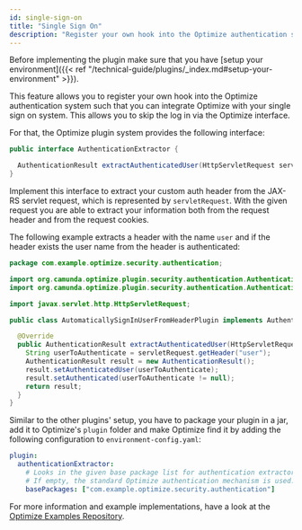 ```yaml
---
id: single-sign-on
title: "Single Sign On"
description: "Register your own hook into the Optimize authentication system such that you can integrate Optimize with your single sign on system."
---
```


Before implementing the plugin make sure that you have [setup your environment]({{< ref "/technical-guide/plugins/_index.md#setup-your-environment" >}}).

This feature allows you to register your own hook into the Optimize authentication system such that you can
integrate Optimize with your single sign on system. This allows you to skip the log in via the Optimize interface.

For that, the Optimize plugin system provides the following interface:

```java
public interface AuthenticationExtractor {

  AuthenticationResult extractAuthenticatedUser(HttpServletRequest servletRequest);
}
```

Implement this interface to extract your custom auth header from the JAX-RS servlet request, which is represented by `servletRequest`.
With the given request you are able to extract your information both from the request header and from the request cookies.

The following example extracts a header with the name `user` and if the header exists the user name from the header is authenticated:

```java
package com.example.optimize.security.authentication;

import org.camunda.optimize.plugin.security.authentication.AuthenticationExtractor;
import org.camunda.optimize.plugin.security.authentication.AuthenticationResult;

import javax.servlet.http.HttpServletRequest;

public class AutomaticallySignInUserFromHeaderPlugin implements AuthenticationExtractor {

  @Override
  public AuthenticationResult extractAuthenticatedUser(HttpServletRequest servletRequest) {
    String userToAuthenticate = servletRequest.getHeader("user");
    AuthenticationResult result = new AuthenticationResult();
    result.setAuthenticatedUser(userToAuthenticate);
    result.setAuthenticated(userToAuthenticate != null);
    return result;
  }
}
```

Similar to the other plugins' setup, you have to package your plugin in a jar, add it to Optimize's `plugin` folder and make Optimize find it by adding the following configuration to `environment-config.yaml`:

```yaml
plugin:
  authenticationExtractor:
    # Looks in the given base package list for authentication extractor plugins.
    # If empty, the standard Optimize authentication mechanism is used.
    basePackages: ["com.example.optimize.security.authentication"]
```

For more information and example implementations, have a look at the [Optimize Examples Repository](https://github.com/camunda/camunda-optimize-examples#getting-started-with-sso-plugins).